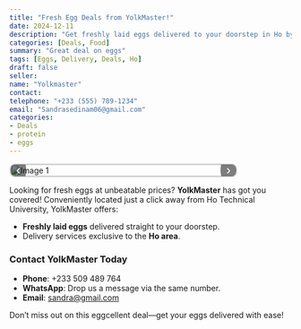 ```yaml
---
title: "Fresh Egg Deals from YolkMaster!"
date: 2024-12-11
description: "Get freshly laid eggs delivered to your doorstep in Ho by YolkMaster. Affordable prices and convenient delivery."
categories: [Deals, Food]
summary: "Great deal on eggs"
tags: [Eggs, Delivery, Deals, Ho]
draft: false
seller:
name: "Yolkmaster"
contact:
telephone: "+233 (555) 789-1234"
email: "Sandrasedinam06@gmail.com"
categories:
- Deals
- protein
- eggs
---
```

 <style>
        .carousel {
            width: 80%;
            max-width: 600px;
            overflow: hidden;
            position: relative;
            border: 2px solid #ddd;
            border-radius: 10px;
        }
        .carousel-track {
            display: flex;
            transition: transform 0.5s ease-in-out;
        }
        .carousel-slide {
            min-width: 100%;
            box-sizing: border-box;
        }
        .carousel-slide img {
            width: 100%;
            display: block;
        }
        .carousel-controls {
            position: absolute;
            top: 50%;
            width: 100%;
            display: flex;
            justify-content: space-between;
            transform: translateY(-50%);
        }
        .carousel-button {
            background-color: rgba(0, 0, 0, 0.5);
            border: none;
            color: white;
            font-size: 1.5rem;
            cursor: pointer;
            padding: 10px;
            border-radius: 50%;
            outline: none;
        }
        .carousel-button:hover {
            background-color: rgba(0, 0, 0, 0.7);
        }
    </style>
<div class="carousel">
    <div class="carousel-track">
        <div class="carousel-slide">
            <img src="image1.jpg" alt="Image 1">
        </div>
        <div class="carousel-slide">
            <img src="image2.jpg" alt="Image 2">
        </div>
        <div class="carousel-slide">
            <img src="image3.jpg" alt="Image 3">
        </div>
        <div class="carousel-slide">
            <img src="image4.jpg" alt="Image 4">
        </div>
    </div>
    <div class="carousel-controls">
        <button class="carousel-button" id="prev">&#8249;</button>
        <button class="carousel-button" id="next">&#8250;</button>
    </div>
</div>

<script>
    const track = document.querySelector('.carousel-track');
    const slides = Array.from(track.children);
    const nextButton = document.getElementById('next');
    const prevButton = document.getElementById('prev');

    let currentSlideIndex = 0;

    nextButton.addEventListener('click', () => {
        currentSlideIndex = (currentSlideIndex + 1) % slides.length;
        updateCarousel();
    });

    prevButton.addEventListener('click', () => {
        currentSlideIndex = (currentSlideIndex - 1 + slides.length) % slides.length;
        updateCarousel();
    });

    function updateCarousel() {
        const slideWidth = slides[0].getBoundingClientRect().width;
        track.style.transform = `translateX(-${currentSlideIndex * slideWidth}px)`;
    }
</script>

</body>
</html>




Looking for fresh eggs at unbeatable prices? **YolkMaster** has got you covered! Conveniently located just a click away from Ho Technical University, YolkMaster offers:  
- **Freshly laid eggs** delivered straight to your doorstep.  
- Delivery services exclusive to the **Ho area**.  

### Contact YolkMaster Today
- **Phone**: +233 509 489 764  
- **WhatsApp**: Drop us a message via the same number.  
- **Email**: sandra@gmail.com  

Don’t miss out on this eggcellent deal—get your eggs delivered with ease!
